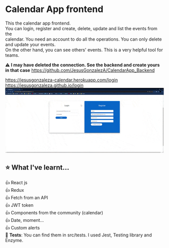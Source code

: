 # Calendar App frontend
This the calendar app frontend. \
You can login, register and create, delete, update and list the events from the\
calendar. You need an account to do all the operations. You can only delete and update your events. \
On the other hand, you can see others' events. This is a very helpful tool for teams.

:warning: **I may have deleted the connection. See the backend and create yours in that case** 
https://github.com/JesusGonzalezA/CalendarApp_Backend


https://jesusgonzaleza-calendar.herokuapp.com/login \
https://jesusgonzaleza.github.io/login
![](demo/demo.gif)

## :star: What I've learnt...

:+1: React js \
:+1: Redux \
:+1: Fetch from an API \
:+1: JWT token \
:+1: Components from the community (calendar) \
:+1: Date, moment... \
:+1: Custom alerts \
:microscope: **Tests**: You can find them in src/tests. I used Jest, Testing library and Enzyme.


